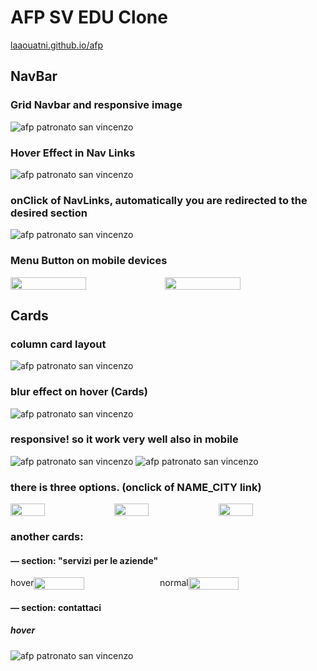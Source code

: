 # AFP SV EDU Clone
[laaouatni.github.io/afp](https://laaouatni.github.io/afp)



## NavBar

### Grid Navbar and responsive image
![afp patronato san vincenzo](https://user-images.githubusercontent.com/87947051/145719211-ec54a503-c356-4867-ba3b-d0b8f33357c8.png)

### Hover Effect in Nav Links
![afp patronato san vincenzo](https://user-images.githubusercontent.com/87947051/145719264-7970aca4-8cd6-41c2-82e5-857a80465722.png)

### onClick of NavLinks, automatically you are redirected to the desired section
![afp patronato san vincenzo](https://user-images.githubusercontent.com/87947051/145719292-ebf39932-816e-493e-ba2d-2719c4416663.png)

### Menu Button on mobile devices
<div style="display:flex;">
<img style="width: 49%;" src="https://user-images.githubusercontent.com/87947051/145721271-9bf0a440-5117-495d-a275-dd940055ea35.png">
<img style="width: 49%;" src="https://user-images.githubusercontent.com/87947051/145721274-eff463e9-a50f-47c7-93c4-64bc52ef9f58.png">
</div>


## Cards

### column card layout
![afp patronato san vincenzo](https://user-images.githubusercontent.com/87947051/145719558-7ac4b705-c7b3-48ba-b6d6-811702201fea.png)

### blur effect on hover (Cards)
![afp patronato san vincenzo](https://user-images.githubusercontent.com/87947051/145719449-cdbe9cb3-a010-47b4-b2e9-937937de02c6.png)

### responsive! so it work very well also in mobile
![afp patronato san vincenzo](https://user-images.githubusercontent.com/87947051/145719593-3116829a-7046-4ea2-b4bf-b14fb32477e8.png)
![afp patronato san vincenzo](https://user-images.githubusercontent.com/87947051/145721439-161c9a95-22ff-4f69-bee9-34b421d8c5e6.png)


### there is three options. (onclick of NAME_CITY link)
<div style="display:flex;">
<img style="width: 33%;" src="https://user-images.githubusercontent.com/87947051/145719683-b51016c4-7ce9-437c-a976-513454ed96d3.png">
<img style="width: 33%;" src="https://user-images.githubusercontent.com/87947051/145719687-3f75890d-6c21-43dc-90da-7efb5b94a5c9.png">
<img style="width: 33%;" src="https://user-images.githubusercontent.com/87947051/145719968-caec1971-ab61-401e-947a-f59dba959e21.png">
</div>

### another cards:

#### — section: "servizi per le aziende"
<div style="display:flex;">
  <span>hover</span>
  <img style="width: 40%;" src="https://user-images.githubusercontent.com/87947051/145720146-fb4168b1-50fe-4014-891b-4eea99dd9e5a.png">
<span> normal</span>
  <img style="width: 40%;" src="https://user-images.githubusercontent.com/87947051/145720080-e2bbf705-53b8-4428-aa12-3de1d9162abc.png">
</div>

#### — section: contattaci
##### hover
![afp patronato san vincenzo](https://user-images.githubusercontent.com/87947051/145721183-f8aeea09-3741-4f36-8bc1-29b78efd1a5e.png)
